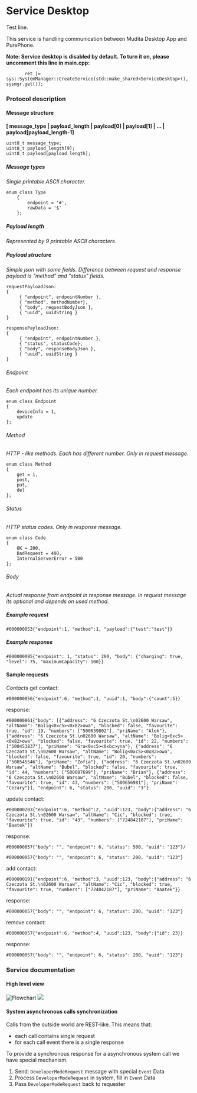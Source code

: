 Service Desktop
=================
Test line.

This service is handling communication between Mudita Desktop App and PurePhone.

**Note:
Service desktop is disabled by default.
To turn it on, please uncomment this line in main.cpp:**

`        ret |= sys::SystemManager::CreateService(std::make_shared<ServiceDesktop>(), sysmgr.get());
`

### Protocol description

#### Message structure

**[ message_type | payload_length | payload[0] | payload[1] | ... | payload[payload_length-1]**

```
uint8_t message_type;
uint8_t payload_length[9];
uint8_t payload[payload_length];
```

##### Message types
*Single printable ASCII character.*
```
enum class Type
    {
        endpoint = '#',
        rawData = '$'
    };
```
##### Payload length
*Represented by 9 printable ASCII characters.*

##### Payload structure
*Simple json with some fields. Difference between request and response payload is "method" and "status" fields.*
```
requestPayloadJson:
{
     { "endpoint", endpointNumber },
     { "method", methodNumber},
     { "body", requestBodyJson },
     { "uuid", uuidString }
}
```
```
responsePayloadJson:
{
     { "endpoint", endpointNumber },
     { "status", statusCode},
     { "body", responseBodyJson },
     { "uuid", uuidString }
}
```
###### Endpoint
*Each endpoint has its unique number.*

```
enum class Endpoint
{
    deviceInfo = 1,
    update
};
```

###### Method
*HTTP - like methods. Each has different number. Only in request message.*

```
enum class Method
{
    get = 1,
    post,
    put,
    del
};
```

###### Status
*HTTP status codes. Only in response message.*

```
enum class Code
{
    OK = 200,
    BadRequest = 400,
    InternalServerError = 500
};
```

###### Body
*Actual response from endpoint in response message. In request message its optional and depends on used method.*

##### Example request

```
#000000053{"endpoint":1, "method":1, "payload":{"test":"test"}}
```

##### Example response

```
#000000095{"endpoint": 1, "status": 200, "body": {"charging": true, "level": 75, "maximumCapacity": 100}}
```

#### Sample requests
*Contacts*
get contact:
```
#000000056{"endpoint":6, "method":1, "uuid":1, "body":{"count":5}}
```
response:
```
#000000861{"body": [{"address": "6 Czeczota St.\n02600 Warsaw", "altName": "Bolig<0xc5><0x82>owa", "blocked": false, "favourite": true, "id": 19, "numbers": ["500639802"], "priName": "Alek"}, {"address": "6 Czeczota St.\n02600 Warsaw", "altName": "Bolig<0xc5><0x82>owa", "blocked": false, "favourite": true, "id": 22, "numbers": ["500453837"], "priName": "Gra<0xc5><0xbc>yna"}, {"address": "6 Czeczota St.\n02600 Warsaw", "altName": "Bolig<0xc5><0x82>owa", "blocked": false, "favourite": true, "id": 20, "numbers": ["500545546"], "priName": "Zofia"}, {"address": "6 Czeczota St.\n02600 Warsaw", "altName": "Bubel", "blocked": false, "favourite": true, "id": 44, "numbers": ["500087699"], "priName": "Brian"}, {"address": "6 Czeczota St.\n02600 Warsaw", "altName": "Bubel", "blocked": false, "favourite": true, "id": 43, "numbers": ["500656981"], "priName": "Cezary"}], "endpoint": 6, "status": 200, "uuid": "3"}
```

update contact:
```
#000000203{"endpoint":6, "method":2, "uuid":123, "body":{"address": "6 Czeczota St.\n02600 Warsaw", "altName": "Cic", "blocked": true, "favourite": true, "id": "43", "numbers": ["724842187"], "priName": "Baatek"}}
```
response:
```
#000000057{"body": "", "endpoint": 6, "status": 500, "uuid": "123"}/
```
```
#000000057{"body": "", "endpoint": 6, "status": 200, "uuid": "123"}
```

add contact:
```
#000000191{"endpoint":6, "method":3, "uuid":123, "body":{"address": "6 Czeczota St.\n02600 Warsaw", "altName": "Cic", "blocked": true, "favourite": true, "numbers": ["724842187"], "priName": "Baatek"}}
```
response:
```
#000000057{"body": "", "endpoint": 6, "status": 200, "uuid": "123"}
```

remove contact:
```
#000000057{"endpoint":6, "method":4, "uuid":123, "body":{"id": 23}}
```
response:
```
#000000057{"body": "", "endpoint": 6, "status": 200, "uuid": "123"}
```

### Service documentation

#### High level view

![Flowchart](./doc/how_machine_works.svg)
<img src="./doc/how_machine_works.svg">

#### System asynchronous calls synchronization

Calls from the outside world are REST-like. This means that:
- each call contains single request 
- for each call event there is a single response

To provide a synchronous response for a asynchronous system call we have special mechanism.

1. Send: `DeveloperModeRequest` message with special `Event` Data
2. Process `DeveloperModeRequest` in system, fill in `Event` Data
3. Pass `DeveloperModeRequest` back to requester
